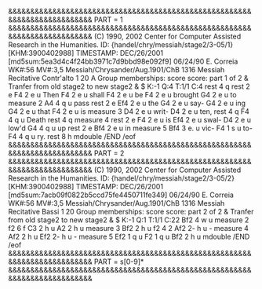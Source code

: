 &&&&&&&&&&&&&&&&&&&&&&&&&&&&&&&&&&&&&&&&&&&&&&&&&&&&&&&&&&&&&&&&&&&&&&&&&&
PART = 1
&&&&&&&&&&&&&&&&&&&&&&&&&&&&&&&&&&&&&&&&&&&&&&&&&&&&&&&&&&&&&&&&&&&&&&&&&&
(C) 1990, 2002 Center for Computer Assisted Research in the Humanities.
ID: {handel/chry/messiah/stage2/3-05/1} [KHM:3900402988]
TIMESTAMP: DEC/26/2001 [md5sum:5ea3d4c4f24bb3971c7d9bbd98e092f9]
06/24/90 E. Correia
WK#:56        MV#:3,5
Messiah/Chrysander/Aug.1901/ChB 1316
Messiah
Recitative
Contr'alto
1 20 A
Group memberships: score
score: part 1 of 2
&
Tranfer from old stage2 to new stage2
&
$ K:-1   Q:4   T:1/1   C:4
rest   4        q
rest   2        e
F4     2        e     u                    Then
F4     2        e     u                    shall
F4     2        e     u                    be
F4     2        e     u                    brought
G4     2        e     u                    to
measure 2
A4     4        q     u                    pass
rest   2        e
Ef4    2        e     u                    the
G4     2        e     u                    say-
G4     2        e     u                    ing
G4     2        e     u                    that
F4     2        e     u                    is
measure 3
D4     2        e     u                    writ-
D4     2        e     u                    ten,
rest   4        q
F4     4        q     u                    Death
rest   4        q
measure 4
rest   2        e
F4     2        e     u                    is
Ef4    2        e     u                    swal-
D4     2        e     u                    low'd
G4     4        q     u                    up
rest   2        e
Bf4    2        e     u                    in
measure 5
Bf4    3        e.    u                    vic-
F4     1        s     u                    to-
F4     4        q     u                    ry.
rest   8        h
mdouble
/END
/eof
&&&&&&&&&&&&&&&&&&&&&&&&&&&&&&&&&&&&&&&&&&&&&&&&&&&&&&&&&&&&&&&&&&&&&&&&&&
PART = 2
&&&&&&&&&&&&&&&&&&&&&&&&&&&&&&&&&&&&&&&&&&&&&&&&&&&&&&&&&&&&&&&&&&&&&&&&&&
(C) 1990, 2002 Center for Computer Assisted Research in the Humanities.
ID: {handel/chry/messiah/stage2/3-05/2} [KHM:3900402988]
TIMESTAMP: DEC/26/2001 [md5sum:7acb09f0822b5ccd75fe4450711fe349]
06/24/90 E. Correia
WK#:56        MV#:3,5
Messiah/Chrysander/Aug.1901/ChB 1316
Messiah
Recitative
Bassi
1 20
Group memberships: score
score: part 2 of 2
&
Tranfer from old stage2 to new stage2
&
$ K:-1   Q:1   T:1/1   C:22
Bf2    4        w     u
measure 2
f2              6 f
C3     2        h     u
A2     2        h     u
measure 3
Bf2    2        h     u
f2              4 2
Af2    2-       h     u        -
measure 4
Af2    2        h     u
Ef2    2-       h     u        -
measure 5
Ef2    1        q     u
F2     1        q     u
Bf2    2        h     u
mdouble
/END
/eof
&&&&&&&&&&&&&&&&&&&&&&&&&&&&&&&&&&&&&&&&&&&&&&&&&&&&&&&&&&&&&&&&&&&&&&&&&&
PART = s[0-9]*
&&&&&&&&&&&&&&&&&&&&&&&&&&&&&&&&&&&&&&&&&&&&&&&&&&&&&&&&&&&&&&&&&&&&&&&&&&
